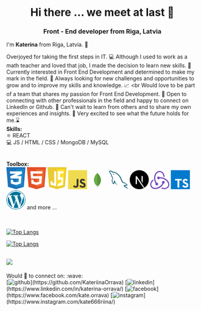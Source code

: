 <div align='center'>
  
# Hi there … we meet at last 🤩

### **Front - End developer from Riga, Latvia** ####
</div>  

I'm **Katerina** from Riga, Latvia. 📍

Overjoyed for taking the first steps in IT. 💻
Although I used to work as a math teacher and loved that job, I made the decision to learn new skills. 💁
Currently interested in Front End Development and determined to make my mark in the field. 🙏
Always looking for new challenges and opportunities to grow and to improve my skills and knowledge. 📈 <br Would love to be part of a team that shares my passion for Front End Development. 👥
Open to connecting with other professionals in the field and happy to connect on LinkedIn or Github. 👋
Can't wait to learn from others and to share my own experiences and insights. 📓
Very excited to see what the future holds for me.⌛
<br>
**Skills:** <br>
⚛️ REACT  <br>
💻 JS / HTML / CSS / MongoDB / MySQL 
<br>
<br>
<br>
**Toolbox:**
<br>
<img src="https://github.com/KateriinaOrrava/KateriinaOrrava/blob/main/css-3.svg" width='50px'/>
<img src="https://github.com/KateriinaOrrava/KateriinaOrrava/blob/main/html-1.svg" width='50px'/>
<img src="https://github.com/KateriinaOrrava/KateriinaOrrava/blob/main/javascript-1.svg" width='50px'/>
<img src="https://github.com/KateriinaOrrava/KateriinaOrrava/blob/main/logo-javascript.svg" width='50px'/>
<img src="https://github.com/KateriinaOrrava/KateriinaOrrava/blob/main/mongodb-icon-1.svg" width='50px'/>
<img src="https://github.com/KateriinaOrrava/KateriinaOrrava/blob/main/mysql-6.svg" width='50px'/>
<img src="https://github.com/KateriinaOrrava/KateriinaOrrava/blob/main/next-js.svg" width='50px'/>
<img src="https://github.com/KateriinaOrrava/KateriinaOrrava/blob/main/redux.svg" width='50px'/>
<img src="https://github.com/KateriinaOrrava/KateriinaOrrava/blob/main/typescript.svg" width='50px'/>
<img src="https://github.com/KateriinaOrrava/KateriinaOrrava/blob/main/wordpress-blue.svg" width='50px'/>
 and more ...

<br/><br/>
[![Top Langs](https://github-readme-stats.vercel.app/api/top-langs/?username=anuraghazra&hide_progress=true)](https://github.com/anuraghazra/github-readme-stats)

[![Top Langs](https://github-readme-stats.vercel.app/api/top-langs/?username=KateriinaOrrava)](https://github.com/KateriinaOrrava/github-readme-stats)
<br/><br/>

<img src='https://github.com/KateriinaOrrava/KateriinaOrrava/blob/main/chrome-capture-2023-1-22.gif' width='250'>
<br/><br/>
Would 💙 to connect on: :wave: <br>
[<img src='https://cdn.jsdelivr.net/npm/simple-icons@3.0.1/icons/github.svg' alt='github' height='40'>](https://github.com/KateriinaOrrava)
[<img src='https://cdn.jsdelivr.net/npm/simple-icons@3.0.1/icons/linkedin.svg' alt='linkedin' height='40'>](https://www.linkedin.com/in/katerina-orrava/) 
[<img src='https://cdn.jsdelivr.net/npm/simple-icons@3.0.1/icons/facebook.svg' alt='facebook' height='40'>](https://www.facebook.com/kate.orrava)
[<img src='https://cdn.jsdelivr.net/npm/simple-icons@3.0.1/icons/instagram.svg' alt='instagram' height='40'>](https://www.instagram.com/kate666riina/)

